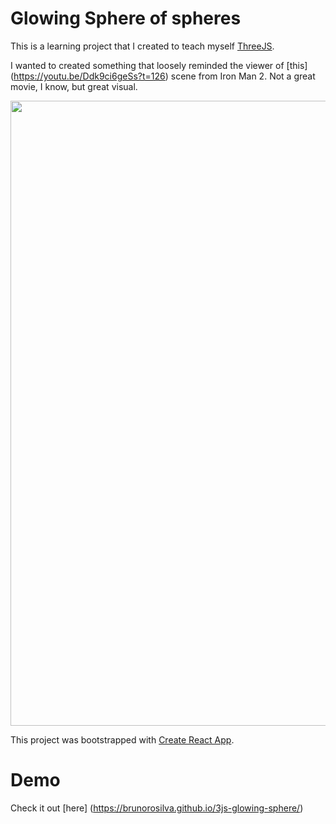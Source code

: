 # Glowing Sphere of spheres

This is a learning project that I created to teach myself [ThreeJS](https://threejs.org/). 

I wanted to created something that loosely reminded the viewer of [this] (https://youtu.be/Ddk9ci6geSs?t=126) scene from Iron Man 2. Not a great movie, I know, but great visual.

<img src=docs/assets/ironman_scene.png width=1000>

This project was bootstrapped with [Create React App](https://github.com/facebook/create-react-app).

# Demo

Check it out [here] (https://brunorosilva.github.io/3js-glowing-sphere/)